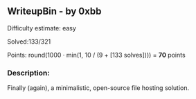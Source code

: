 ##	WriteupBin - by 0xbb

Difficulty estimate: easy

Solved:133/321

Points: round(1000 · min(1, 10 / (9 + [133 solves]))) = **70** points



###	Description:

Finally (again), a minimalistic, open-source file hosting solution.
